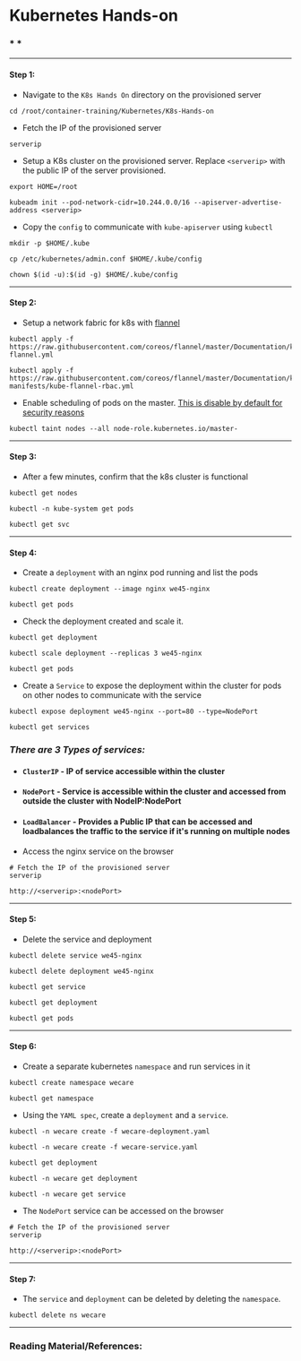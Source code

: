 # **Kubernetes Hands-on**

### * *

-------

#### Step 1:

* Navigate to the `K8s Hands On` directory on the provisioned server

```commandline
cd /root/container-training/Kubernetes/K8s-Hands-on
```

* Fetch the IP of the provisioned server

```commandline
serverip
```

* Setup a K8s cluster on the provisioned server. Replace `<serverip>` with the public IP of the server provisioned.

```commandline
export HOME=/root

kubeadm init --pod-network-cidr=10.244.0.0/16 --apiserver-advertise-address <serverip>
```

* Copy the `config` to communicate with `kube-apiserver` using `kubectl`

```commandline
mkdir -p $HOME/.kube

cp /etc/kubernetes/admin.conf $HOME/.kube/config

chown $(id -u):$(id -g) $HOME/.kube/config
```

-------

#### Step 2:

* Setup a network fabric for k8s with [flannel](https://github.com/coreos/flannel)

```commandline
kubectl apply -f https://raw.githubusercontent.com/coreos/flannel/master/Documentation/kube-flannel.yml

kubectl apply -f https://raw.githubusercontent.com/coreos/flannel/master/Documentation/k8s-manifests/kube-flannel-rbac.yml
```

* Enable scheduling of pods on the master. [This is disable by default for security reasons](https://kubernetes.io/docs/setup/independent/create-cluster-kubeadm/#control-plane-node-isolation)

```commandline
kubectl taint nodes --all node-role.kubernetes.io/master-
```

-------

#### Step 3:

* After a few minutes, confirm that the k8s cluster is functional

```commandline
kubectl get nodes

kubectl -n kube-system get pods

kubectl get svc
```

-------

#### Step 4:

* Create a `deployment` with an nginx pod running and list the pods

```commandline
kubectl create deployment --image nginx we45-nginx

kubectl get pods
```

* Check the deployment created and scale it.

```commandline
kubectl get deployment

kubectl scale deployment --replicas 3 we45-nginx

kubectl get pods
```

* Create a `Service` to expose the deployment within the cluster for pods on other nodes to communicate with the service

```commandline
kubectl expose deployment we45-nginx --port=80 --type=NodePort

kubectl get services
```

### *There are 3 Types of services:*
* #### `ClusterIP` - IP of service accessible within the cluster
* #### `NodePort` - Service is accessible within the cluster and accessed from outside the cluster with NodeIP:NodePort
* #### `LoadBalancer` - Provides a Public IP that can be accessed and loadbalances the traffic to the service if it's running on multiple nodes

* Access the nginx service on the browser

```commandline
# Fetch the IP of the provisioned server
serverip

http://<serverip>:<nodePort>
```

-------

#### Step 5:

* Delete the service and deployment 

```commandline
kubectl delete service we45-nginx

kubectl delete deployment we45-nginx

kubectl get service

kubectl get deployment

kubectl get pods
```

-------

#### Step 6:

* Create a separate kubernetes `namespace` and run services in it

```commandline
kubectl create namespace wecare

kubectl get namespace
```

* Using the `YAML spec`, create a `deployment` and a `service`.

```commandline
kubectl -n wecare create -f wecare-deployment.yaml

kubectl -n wecare create -f wecare-service.yaml

kubectl get deployment

kubectl -n wecare get deployment

kubectl -n wecare get service
```

* The `NodePort` service can be accessed on the browser

```commandline
# Fetch the IP of the provisioned server
serverip

http://<serverip>:<nodePort>
```

-------

#### Step 7:

* The `service` and `deployment` can be deleted by deleting the `namespace`.

```commandline
kubectl delete ns wecare
```

---------

### Reading Material/References:
